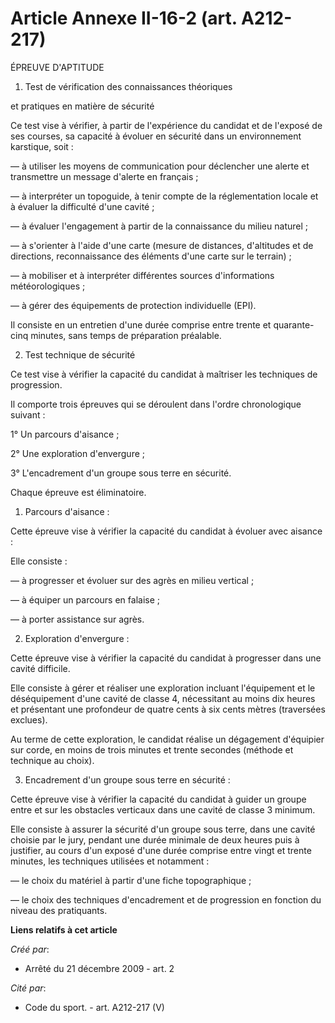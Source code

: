 # Article Annexe II-16-2 (art. A212-217)

ÉPREUVE D'APTITUDE

1. Test de vérification des connaissances théoriques

et pratiques en matière de sécurité

Ce test vise à vérifier, à partir de l'expérience du candidat et de l'exposé de ses courses, sa capacité à évoluer en
sécurité dans un environnement karstique, soit :

― à utiliser les moyens de communication pour déclencher une alerte et transmettre un message d'alerte en français ;

― à interpréter un topoguide, à tenir compte de la réglementation locale et à évaluer la difficulté d'une cavité ;

― à évaluer l'engagement à partir de la connaissance du milieu naturel ;

― à s'orienter à l'aide d'une carte (mesure de distances, d'altitudes et de directions, reconnaissance des éléments d'une
carte sur le terrain) ;

― à mobiliser et à interpréter différentes sources d'informations météorologiques ;

― à gérer des équipements de protection individuelle (EPI).

Il consiste en un entretien d'une durée comprise entre trente et quarante-cinq minutes, sans temps de préparation préalable.

2. Test technique de sécurité

Ce test vise à vérifier la capacité du candidat à maîtriser les techniques de progression.

Il comporte trois épreuves qui se déroulent dans l'ordre chronologique suivant :

1° Un parcours d'aisance ;

2° Une exploration d'envergure ;

3° L'encadrement d'un groupe sous terre en sécurité.

Chaque épreuve est éliminatoire.

1. Parcours d'aisance :

Cette épreuve vise à vérifier la capacité du candidat à évoluer avec aisance :

Elle consiste :

― à progresser et évoluer sur des agrès en milieu vertical ;

― à équiper un parcours en falaise ;

― à porter assistance sur agrès.

2. Exploration d'envergure :

Cette épreuve vise à vérifier la capacité du candidat à progresser dans une cavité difficile.

Elle consiste à gérer et réaliser une exploration incluant l'équipement et le déséquipement d'une cavité de classe 4,
nécessitant au moins dix heures et présentant une profondeur de quatre cents à six cents mètres (traversées exclues).

Au terme de cette exploration, le candidat réalise un dégagement d'équipier sur corde, en moins de trois minutes et trente
secondes (méthode et technique au choix).

3. Encadrement d'un groupe sous terre en sécurité :

Cette épreuve vise à vérifier la capacité du candidat à guider un groupe entre et sur les obstacles verticaux dans une cavité
de classe 3 minimum.

Elle consiste à assurer la sécurité d'un groupe sous terre, dans une cavité choisie par le jury, pendant une durée minimale
de deux heures puis à justifier, au cours d'un exposé d'une durée comprise entre vingt et trente minutes, les techniques
utilisées et notamment :

― le choix du matériel à partir d'une fiche topographique ;

― le choix des techniques d'encadrement et de progression en fonction du niveau des pratiquants.

**Liens relatifs à cet article**

_Créé par_:

  - Arrêté du 21 décembre 2009 - art. 2

_Cité par_:

  - Code du sport. - art. A212-217 (V)
